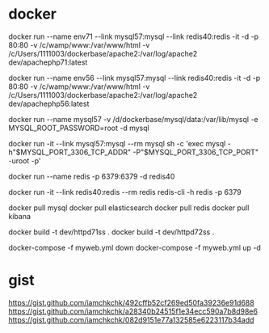 # docker

docker run --name env71 --link mysql57:mysql --link redis40:redis -it -d -p 80:80 -v /c/wamp/www:/var/www/html -v /c/Users/1111003/dockerbase/apache2:/var/log/apache2 dev/apachephp71:latest

docker run --name env56 --link mysql57:mysql --link redis40:redis -it -d -p 80:80 -v /c/wamp/www:/var/www/html -v /c/Users/1111003/dockerbase/apache2:/var/log/apache2 dev/apachephp56:latest


docker run --name mysql57 -v /d/dockerbase/mysql/data:/var/lib/mysql -e MYSQL_ROOT_PASSWORD=root -d mysql

docker run -it --link mysql57:mysql --rm mysql sh -c 'exec mysql -h"$MYSQL_PORT_3306_TCP_ADDR" -P"$MYSQL_PORT_3306_TCP_PORT" -uroot -p'


docker run --name redis -p 6379:6379 -d redis40

docker run -it --link redis40:redis --rm redis redis-cli -h redis -p 6379


docker pull mysql
docker pull elasticsearch
docker pull redis
docker pull kibana


docker build -t dev/httpd71ss .
docker build -t dev/httpd72ss .



docker-compose -f myweb.yml down
docker-compose -f myweb.yml up -d


# gist
https://gist.github.com/iamchkchk/492cffb52cf269ed50fa39236e91d688
https://gist.github.com/iamchkchk/a28340b24515f1e34ecc590a7b8d98e6
https://gist.github.com/iamchkchk/082d9151e77a132585e6223117b34add
